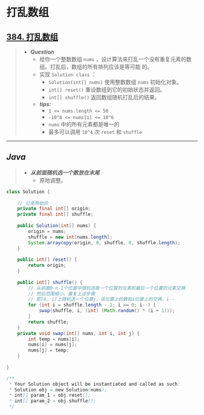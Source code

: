 # 打乱数组

## [384. 打乱数组](https://leetcode.cn/problems/shuffle-an-array/)

> - ***Question***
>   - 给你一个整数数组 `nums` ，设计算法来打乱一个没有重复元素的数组。打乱后，数组的所有排列应该是等可能 的。
>   - 实现 `Solution class` ：
>     - `Solution(int[] nums)` 使用整数数组 `nums` 初始化对象。
>     - `int[] reset()` 重设数组到它的初始状态并返回。
>     - `int[] shuffle()` 返回数组随机打乱后的结果。
>   - ***tips:***
>     - `1 <= nums.length <= 50`
>     - `-10^6 <= nums[i] <= 10^6`
>     - `nums` 中的所有元素都是唯一的
>     - 最多可以调用 `10^4` 次 `reset` 和 `shuffle`

---

## *Java*

> - ***从前面随机选一个数放在末尾***
>   - 原地调整。

```java
class Solution {
    
    // 记录原始的
    private final int[] origin;
    private final int[] shuffle;
    
    public Solution(int[] nums) {
        origin = nums;
        shuffle = new int[nums.length];
        System.arraycopy(origin, 0, shuffle, 0, shuffle.length);
    }
    
    public int[] reset() {
        return origin;
    }
    
    public int[] shuffle() {
        // 从前面0-n-1个位置中随机选取一个位置的元素和最后一个位置的元素交换
        // 然后范围缩小，重复上述步骤
        // 即[0, i]上随机选一个位置j，该位置上的数和i位置上的交换，i--
        for (int i = shuffle.length - 1; i >= 0; i--) {
            swap(shuffle, i, (int) (Math.random() * (i + 1)));
        }
        return shuffle;
    }
    private void swap(int[] nums, int i, int j) {
        int temp = nums[i];
        nums[i] = nums[j];
        nums[j] = temp;
    }
    
}

/**
 * Your Solution object will be instantiated and called as such:
 * Solution obj = new Solution(nums);
 * int[] param_1 = obj.reset();
 * int[] param_2 = obj.shuffle();
 */
```
